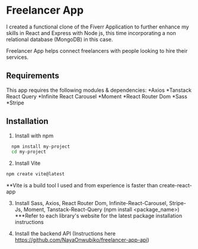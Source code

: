 
# Freelancer App

I created a functional clone of the Fiverr Application to further enhance my skills in React and Express with Node js, this time incorporating a non relational database (MongoDB) in this case.

Freelancer App helps connect freelancers with people looking to hire their services.

## Requirements
This app requires the following modules & dependencies:
*Axios
*Tanstack React Query
*Infinite React Carousel
*Moment
*React Router Dom
*Sass
*Stripe

## Installation

1. Install with npm

```bash
  npm install my-project
  cd my-project
```

2. Install Vite

```bash
npm create vite@latest
```
**Vite is a build tool I used and from experience is faster than create-react-app

3. Install Sass, Axios, React Router Dom, Infinite-React-Carousel, Stripe-Js, Moment, Tanstack-React-Query (npm install <package_name>)
***Refer to each library's website for the latest package installation instructions

4. Install the backend API (Instructions here https://github.com/NayaOnwubiko/freelancer-app-api)
